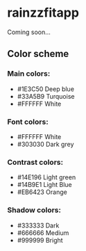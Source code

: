 # rainzzfitapp
Coming soon...


## Color scheme

### Main colors:

- #1E3C50 Deep blue 
- #33A5B9 Turquoise
- #FFFFFF White

### Font colors:
- #FFFFFF White
- #303030 Dark grey

### Contrast colors:
- #14E196 Light green 
- #14B9E1 Light Blue
- #EB6423 Orange 

### Shadow colors:
- #333333 Dark
- #666666 Medium
- #999999 Bright
